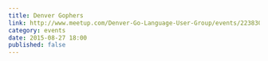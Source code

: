 ```yaml
---
title: Denver Gophers
link: http://www.meetup.com/Denver-Go-Language-User-Group/events/223830980/
category: events
date: 2015-08-27 18:00
published: false
---
```

